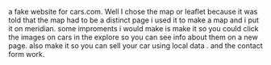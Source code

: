 a fake website for cars.com. Well I chose the map or leaflet because it was told  that the map had to be a distinct page i used it to make a map and i put it on meridian. some improments i would make is make it so you could click the images on cars in the explore so you can see info about them on a new page. also make it so you can sell your car using local data . and the contact form work. 
